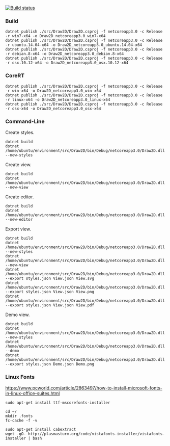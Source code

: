 [![Build status](https://dev.azure.com/wieslawsoltes/GitHub/_apis/build/status/Sources/Draw2D)](https://dev.azure.com/wieslawsoltes/GitHub/_build/latest?definitionId=73)

### Build

```
dotnet publish ./src/Draw2D/Draw2D.csproj -f netcoreapp3.0 -c Release -r win7-x64 -o Draw2D_netcoreapp3.0_win7-x64
dotnet publish ./src/Draw2D/Draw2D.csproj -f netcoreapp3.0 -c Release -r ubuntu.14.04-x64 -o Draw2D_netcoreapp3.0_ubuntu.14.04-x64
dotnet publish ./src/Draw2D/Draw2D.csproj -f netcoreapp3.0 -c Release -r debian.8-x64 -o Draw2D_netcoreapp3.0_debian.8-x64
dotnet publish ./src/Draw2D/Draw2D.csproj -f netcoreapp3.0 -c Release -r osx.10.12-x64 -o Draw2D_netcoreapp3.0_osx.10.12-x64
```

### CoreRT

```
dotnet publish ./src/Draw2D/Draw2D.csproj -f netcoreapp3.0 -c Release -r win-x64 -o Draw2D_netcoreapp3.0_win-x64
dotnet publish ./src/Draw2D/Draw2D.csproj -f netcoreapp3.0 -c Release -r linux-x64 -o Draw2D_netcoreapp3.0_linux-x64
dotnet publish ./src/Draw2D/Draw2D.csproj -f netcoreapp3.0 -c Release -r osx-x64 -o Draw2D_netcoreapp3.0_osx-x64
```

### Command-Line

Create styles.
```
dotnet build
dotnet /home/ubuntu/environment/src/Draw2D/bin/Debug/netcoreapp3.0/Draw2D.dll --new-styles
```

Create view.
```
dotnet build
dotnet /home/ubuntu/environment/src/Draw2D/bin/Debug/netcoreapp3.0/Draw2D.dll --new-view
```

Create editor.
```
dotnet build
dotnet /home/ubuntu/environment/src/Draw2D/bin/Debug/netcoreapp3.0/Draw2D.dll --new-editor
```

Export view.
```
dotnet build
dotnet /home/ubuntu/environment/src/Draw2D/bin/Debug/netcoreapp3.0/Draw2D.dll --new-styles
dotnet /home/ubuntu/environment/src/Draw2D/bin/Debug/netcoreapp3.0/Draw2D.dll --new-view
dotnet /home/ubuntu/environment/src/Draw2D/bin/Debug/netcoreapp3.0/Draw2D.dll --export styles.json View.json View.svg
dotnet /home/ubuntu/environment/src/Draw2D/bin/Debug/netcoreapp3.0/Draw2D.dll --export styles.json View.json View.png
dotnet /home/ubuntu/environment/src/Draw2D/bin/Debug/netcoreapp3.0/Draw2D.dll --export styles.json View.json View.pdf
```

Demo view.
```
dotnet build
dotnet /home/ubuntu/environment/src/Draw2D/bin/Debug/netcoreapp3.0/Draw2D.dll --new-styles
dotnet /home/ubuntu/environment/src/Draw2D/bin/Debug/netcoreapp3.0/Draw2D.dll --demo
dotnet /home/ubuntu/environment/src/Draw2D/bin/Debug/netcoreapp3.0/Draw2D.dll --export styles.json Demo.json Demo.png
```


### Linux Fonts

https://www.pcworld.com/article/2863497/how-to-install-microsoft-fonts-in-linux-office-suites.html

```
sudo apt-get install ttf-mscorefonts-installer

cd ~/
mkdir .fonts
fc-cache -f -v

sudo apt-get install cabextract
wget -qO- http://plasmasturm.org/code/vistafonts-installer/vistafonts-installer | bash
```

